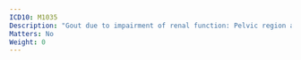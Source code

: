 ```yaml
---
ICD10: M1035
Description: "Gout due to impairment of renal function: Pelvic region and thigh"
Matters: No
Weight: 0
---
```

